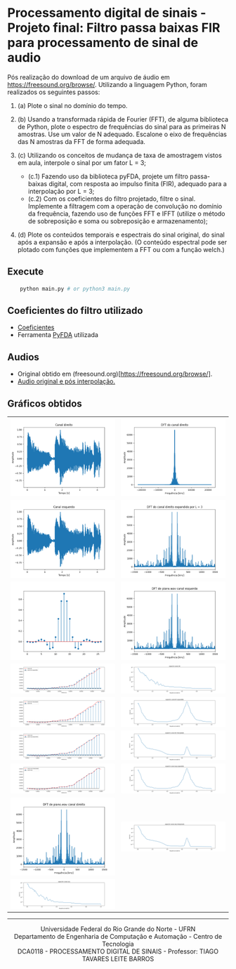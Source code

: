 # Processamento digital de sinais - Projeto final: Filtro passa baixas FIR para processamento de sinal de audio

Pós realização do download de um arquivo de áudio em https://freesound.org/browse/. Utilizando a linguagem Python, foram realizados os seguintes passos:

1. (a) Plote o sinal no domínio do tempo.

2. (b) Usando a transformada rápida de Fourier (FFT), de alguma biblioteca de Python, plote o espectro de
frequências do sinal para as primeiras N amostras. Use um valor de N adequado. Escalone o eixo de
frequências das N amostras da FFT de forma adequada.

3. (c) Utilizando os conceitos de mudança de taxa de amostragem vistos em aula, interpole o sinal por um fator L = 3;
    - (c.1) Fazendo uso da biblioteca pyFDA, projete um filtro passa-baixas digital, com resposta ao impulso finita (FIR), adequado para a interpolação por L = 3;
    - (c.2) Com os coeficientes do filtro projetado, filtre o sinal. Implemente a filtragem com a operação de convolução no domínio da frequência, fazendo uso de funções FFT e IFFT (utilize o método de sobreposição e soma ou sobreposição e armazenamento);

4. (d) Plote os conteúdos temporais e espectrais do sinal original, do sinal após a expansão e após a interpolação. (O conteúdo espectral pode ser plotado com funções que implementem a FFT ou com a função welch.)

## Execute

```bash
    python main.py # or python3 main.py
```

## Coeficientes do filtro utilizado

- [Coeficientes](./coefficients/coeffk.csv)
- Ferramenta [PyFDA](https://github.com/chipmuenk/pyFDA) utilizada

## Audios

- Original obtido em (freesound.org)[https://freesound.org/browse/]. 
- [Audio original e pós interpolação.](./audios/)

## Gráficos obtidos

|    |    |
|----|----|
| ![canal_direito](./graphics/canal_direito.png) | ![dft_canal_direito_2](./graphics/dft_canal_direito_2.png) |
| ![canal_esquerdo](./graphics/canal_esquerdo.png) | ![dft_canal_direito_exp_L3](./graphics/dft_canal_direito_exp_L3.png) |
| ![coeficientes_do_filtro_utilizado](./graphics/coeficientes_do_filtro_utilizado.png) | ![dft_canal_esquerdo](./graphics/dft_canal_esquerdo.png) |
| ![comp_canal_dir_e_canal_dir_expandido](./graphics/comp_canal_dir_e_canal_dir_expandido_up.png) | ![espectro_canal_dir](./graphics/espectro_canal_dir.png) |
| ![comp_canal_dir_e_canal_dir_interpolado](./graphics/comp_canal_dir_e_canal_dir_interpolado_up.png) | ![espectro_canal_dir_expandido](./graphics/espectro_canal_dir_expandido.png) |
| ![comp_canal_esq_e_canal_esq_expandido](./graphics/comp_canal_esq_e_canal_esq_expandido_up.png) | ![espectro_canal_dir_interpolado](./graphics/espectro_canal_dir_interpolado.png) |
| ![comp_canal_esq_e_canal_esq_interpolado](./graphics/comp_canal_esq_e_canal_esq_interpolado_up.png) | ![espectro_canal_esq_expandido](./graphics/espectro_canal_esq_expandido.png) |
| ![dft_canal_direito](./graphics/dft_canal_direito.png) | ![espectro_canal_esq_interpolado](./graphics/espectro_canal_esq_interpolado.png) |
| ![expectro_canal_esq](./graphics/expectro_canal_esq.png) | |

---

<div align="center">
  Universidade Federal do Rio Grande do Norte - UFRN <br/>
  Departamento de Engenharia de Computação e Automação - Centro de Tecnologia  <br/>
  DCA0118 - PROCESSAMENTO DIGITAL DE SINAIS - Professor: TIAGO TAVARES LEITE BARROS
</div>

